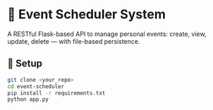 # 📅 Event Scheduler System

A RESTful Flask-based API to manage personal events: create, view, update, delete — with file-based persistence.

## 🔧 Setup

```bash
git clone <your_repo>
cd event-scheduler
pip install -r requirements.txt
python app.py

